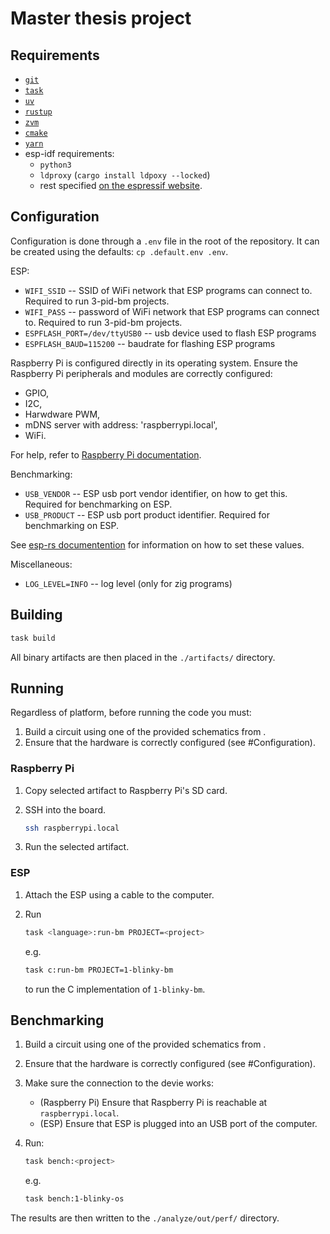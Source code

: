 # Master thesis project

## Requirements

- [`git`](https://git-scm.com/)
- [`task`](https://github.com/go-task/task)
- [`uv`](https://github.com/astral-sh/uv)
- [`rustup`](https://github.com/rust-lang/rustup)
- [`zvm`](https://github.com/tristanisham/zvm)
- [`cmake`](https://github.com/Kitware/CMake)
- [`yarn`](https://github.com/yarnpkg/yarn)
- esp-idf requirements:
  - `python3`
  - `ldproxy` (`cargo install ldpoxy --locked`)
  - rest specified [on the espressif website](https://docs.espressif.com/projects/esp-idf/en/latest/esp32/get-started/linux-macos-setup.html#step-1-install-prerequisites).

## Configuration

Configuration is done through a `.env` file in the root of the repository. It
can be created using the defaults: `cp .default.env .env`.

ESP:

- `WIFI_SSID` -- SSID of WiFi network that ESP programs can connect to.
  Required to run 3-pid-bm projects.
- `WIFI_PASS` -- password of WiFi network that ESP programs can connect to.
  Required to run 3-pid-bm projects.
- `ESPFLASH_PORT=/dev/ttyUSB0` -- usb device used to flash ESP programs
- `ESPFLASH_BAUD=115200` -- baudrate for flashing ESP programs

Raspberry Pi is configured directly in its operating system. Ensure the
Raspberry Pi peripherals and modules are correctly configured:

- GPIO,
- I2C,
- Harwdware PWM,
- mDNS server with address: 'raspberrypi.local',
- WiFi.

For help, refer to [Raspberry Pi documentation](https://www.raspberrypi.com/documentation/).

Benchmarking:

- `USB_VENDOR` -- ESP usb port vendor identifier, on how
  to get this. Required for benchmarking on ESP.
- `USB_PRODUCT` -- ESP usb port product identifier. Required for benchmarking
  on ESP.

See [esp-rs
documentention](https://docs.esp-rs.org/std-training/02_1_hardware.html) for
information on how to set these values.

Miscellaneous:

- `LOG_LEVEL=INFO` -- log level (only for zig programs)

## Building

```sh
task build
```

All binary artifacts are then placed in the `./artifacts/` directory.

## Running

Regardless of platform, before running the code you must:

1. Build a circuit using one of the provided schematics from
   [](./docs/circuits).
2. Ensure that the hardware is correctly configured (see #Configuration).

### Raspberry Pi

1. Copy selected artifact to Raspberry Pi's SD card.
2. SSH into the board.

   ```sh
   ssh raspberrypi.local
   ```

3. Run the selected artifact.

### ESP

1. Attach the ESP using a cable to the computer.
2. Run

   ```sh
   task <language>:run-bm PROJECT=<project>
   ```

   e.g.

   ```sh
   task c:run-bm PROJECT=1-blinky-bm
   ```

   to run the C implementation of `1-blinky-bm`.

## Benchmarking

1. Build a circuit using one of the provided schematics from
   [](./docs/circuits).
2. Ensure that the hardware is correctly configured (see #Configuration).
3. Make sure the connection to the devie works:
   - (Raspberry Pi) Ensure that Raspberry Pi is reachable at `raspberrypi.local`.
   - (ESP) Ensure that ESP is plugged into an USB port of the computer.
4. Run:

   ```sh
   task bench:<project>
   ```

   e.g.

   ```sh
   task bench:1-blinky-os
   ```

The results are then written to the `./analyze/out/perf/` directory.
